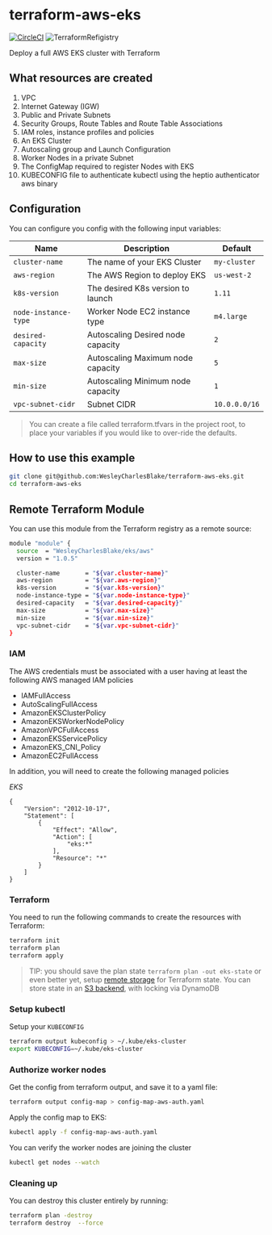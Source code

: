 # terraform-aws-eks

[![CircleCI](https://circleci.com/gh/WesleyCharlesBlake/terraform-aws-eks.svg?style=svg)](https://circleci.com/gh/WesleyCharlesBlake/terraform-aws-eks)
![TerraformRefigistry](https://img.shields.io/badge/Terraform-terraform%20aws%20eks-blue.svg)


Deploy a full AWS EKS cluster with Terraform

## What resources are created

1. VPC
2. Internet Gateway (IGW)
3. Public and Private Subnets
4. Security Groups, Route Tables and Route Table Associations
5. IAM roles, instance profiles and policies
6. An EKS Cluster
7. Autoscaling group and Launch Configuration
8. Worker Nodes in a private Subnet
9. The ConfigMap required to register Nodes with EKS
10. KUBECONFIG file to authenticate kubectl using the heptio authenticator aws binary

## Configuration

You can configure you config with the following input variables:

| Name                 | Description                       | Default       |
|----------------------|-----------------------------------|---------------|
| `cluster-name`       | The name of your EKS Cluster      | `my-cluster`  |
| `aws-region`         | The AWS Region to deploy EKS      | `us-west-2`   |
| `k8s-version`        | The desired K8s version to launch | `1.11`        |
| `node-instance-type` | Worker Node EC2 instance type     | `m4.large`    |
| `desired-capacity`   | Autoscaling Desired node capacity | `2`           |
| `max-size`           | Autoscaling Maximum node capacity | `5`           |
| `min-size`           | Autoscaling Minimum node capacity | `1`           |
| `vpc-subnet-cidr`    | Subnet CIDR                       | `10.0.0.0/16` |


> You can create a file called terraform.tfvars in the project root, to place your variables if you would like to over-ride the defaults.

## How to use this example

```bash
git clone git@github.com:WesleyCharlesBlake/terraform-aws-eks.git
cd terraform-aws-eks
```

## Remote Terraform Module

You can use this module from the Terraform registry as a remote source:

```bash
module "module" {
  source  = "WesleyCharlesBlake/eks/aws"
  version = "1.0.5"

  cluster-name       = "${var.cluster-name}"
  aws-region         = "${var.aws-region}"
  k8s-version        = "${var.k8s-version}"
  node-instance-type = "${var.node-instance-type}"
  desired-capacity   = "${var.desired-capacity}"
  max-size           = "${var.max-size}"
  min-size           = "${var.min-size}"
  vpc-subnet-cidr    = "${var.vpc-subnet-cidr}"
}
```

### IAM

The AWS credentials must be associated with a user having at least the following AWS managed IAM policies

* IAMFullAccess
* AutoScalingFullAccess
* AmazonEKSClusterPolicy
* AmazonEKSWorkerNodePolicy
* AmazonVPCFullAccess
* AmazonEKSServicePolicy
* AmazonEKS_CNI_Policy
* AmazonEC2FullAccess

In addition, you will need to create the following managed policies

*EKS*

```
{
    "Version": "2012-10-17",
    "Statement": [
        {
            "Effect": "Allow",
            "Action": [
                "eks:*"
            ],
            "Resource": "*"
        }
    ]
}
```

### Terraform

You need to run the following commands to create the resources with Terraform:

```bash
terraform init
terraform plan
terraform apply
```

> TIP: you should save the plan state `terraform plan -out eks-state` or even better yet, setup [remote storage](https://www.terraform.io/docs/state/remote.html) for Terraform state. You can store state in an [S3 backend](https://www.terraform.io/docs/backends/types/s3.html), with locking via DynamoDB

### Setup kubectl

Setup your `KUBECONFIG`

```bash
terraform output kubeconfig > ~/.kube/eks-cluster
export KUBECONFIG=~/.kube/eks-cluster
```

### Authorize worker nodes

Get the config from terraform output, and save it to a yaml file:

```bash
terraform output config-map > config-map-aws-auth.yaml
```

Apply the config map to EKS:

```bash
kubectl apply -f config-map-aws-auth.yaml
```

You can verify the worker nodes are joining the cluster

```bash
kubectl get nodes --watch
```

### Cleaning up

You can destroy this cluster entirely by running:

```bash
terraform plan -destroy
terraform destroy  --force
```
